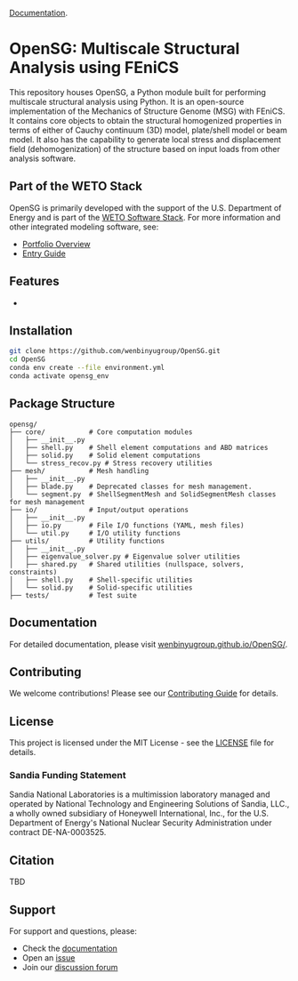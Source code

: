 [Documentation](https://wenbinyugroup.github.io/OpenSG/).

# OpenSG: Multiscale Structural Analysis using FEniCS

This repository houses OpenSG, a Python module built for performing multiscale structural analysis using Python. It is an open-source implementation of the Mechanics of Structure Genome (MSG) with FEniCS. It contains core objects to obtain the structural homogenized properties in terms of either of Cauchy continuum (3D) model, plate/shell model or beam model. It also has the capability to generate local stress and displacement field (dehomogenization) of the structure based on input loads from other analysis software.


## Part of the WETO Stack
OpenSG is primarily developed with the support of the U.S. Department of Energy and is part of the [WETO Software Stack](https://nrel.github.io/WETOStack). For more information and other integrated modeling software, see:
- [Portfolio Overview](https://nrel.github.io/WETOStack/portfolio_analysis/overview.html)
- [Entry Guide](https://nrel.github.io/WETOStack/_static/entry_guide/index.html)

## Features

- 

## Installation

```bash
git clone https://github.com/wenbinyugroup/OpenSG.git
cd OpenSG
conda env create --file environment.yml
conda activate opensg_env
```

## Package Structure

```
opensg/
├── core/           # Core computation modules
│   ├── __init__.py
│   ├── shell.py    # Shell element computations and ABD matrices
│   ├── solid.py    # Solid element computations
│   └── stress_recov.py # Stress recovery utilities
├── mesh/           # Mesh handling
│   ├── __init__.py
│   ├── blade.py    # Deprecated classes for mesh management.
│   └── segment.py  # ShellSegmentMesh and SolidSegmentMesh classes for mesh management
├── io/             # Input/output operations
│   ├── __init__.py
│   ├── io.py       # File I/O functions (YAML, mesh files)
│   └── util.py     # I/O utility functions
├── utils/          # Utility functions
│   ├── __init__.py
│   ├── eigenvalue_solver.py # Eigenvalue solver utilities
│   ├── shared.py   # Shared utilities (nullspace, solvers, constraints)
│   ├── shell.py    # Shell-specific utilities
│   └── solid.py    # Solid-specific utilities
├── tests/          # Test suite
```

## Documentation

For detailed documentation, please visit [wenbinyugroup.github.io/OpenSG/](https://wenbinyugroup.github.io/OpenSG/).

## Contributing

We welcome contributions! Please see our [Contributing Guide](CONTRIBUTING.md) for details.

## License

This project is licensed under the MIT License - see the [LICENSE](LICENSE) file for details.

### Sandia Funding Statement

Sandia National Laboratories is a multimission laboratory managed and operated by National Technology and Engineering Solutions of Sandia, LLC., a wholly owned subsidiary of Honeywell International, Inc., for the U.S. Department of Energy's National Nuclear Security Administration under contract DE-NA-0003525.

## Citation

TBD

## Support

For support and questions, please:
- Check the [documentation](https://wenbinyugroup.github.io/OpenSG/)
- Open an [issue](https://github.com/wenbinyugroup/OpenSG/issues)
- Join our [discussion forum](https://github.com/wenbinyugroup/OpenSG/discussions)

